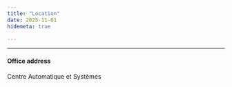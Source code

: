 ```yaml
---
title: "Location"
date: 2025-11-01
hidemeta: true

---
```


---

#### Office address

Centre Automatique et Systèmes 

